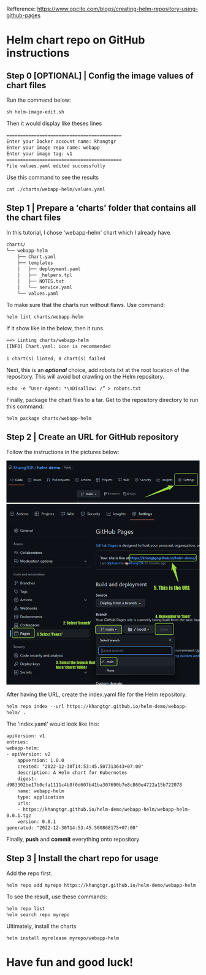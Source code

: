 
Refference: https://www.opcito.com/blogs/creating-helm-repository-using-github-pages

# Helm chart repo on GitHub instructions
## Step 0 [OPTIONAL] | Config the image values of chart files
Run the command below:

    sh helm-image-edit.sh

Then it would display like theses lines

    ==========================================
    Enter your Docker account name: khangtgr
    Enter your image repo name: webapp
    Enter your image tag: v1
    ==========================================
    File values.yaml edited successfully

Use this command to see the results

    cat ./charts/webapp-helm/values.yaml

## Step 1 | Prepare a 'charts' folder that contains all the chart files
In this tutorial, I chose 'webapp-helm' chart which I already have. 

    charts/
    └── webapp-helm
        ├── Chart.yaml
        ├── templates
        │   ├── deployment.yaml
        │   ├── _helpers.tpl
        │   ├── NOTES.txt
        │   └── service.yaml
        └── values.yaml

To make sure that the charts run without flaws. Use command:

    helm lint charts/webapp-helm

If it show like in the below, then it runs.

    ==> Linting charts/webapp-helm
    [INFO] Chart.yaml: icon is recommended

    1 chart(s) linted, 0 chart(s) failed

Next, this is an ***optional*** choice, add robots.txt at the root location of the repository. This will avoid bot crawling on the Helm repository. 

    echo -e “User-Agent: *\nDisallow: /” > robots.txt 

Finally, package the chart files to a tar. Get to the repository directory to run this command:

    helm package charts/webapp-helm

## Step 2 | Create an URL for GitHub repository
Follow the instructions in the pictures below:

![images](images/2022-12-29_16h14_26.png)
![images](images/2022-12-29_16h15_40.png)


After having the URL, create the index.yaml file for the Helm repository.

    helm repo index --url https://khangtgr.github.io/helm-demo/webapp-helm/ . 

The 'index.yaml' would look like this:

    apiVersion: v1
    entries:
    webapp-helm:
    - apiVersion: v2
        appVersion: 1.0.0
        created: "2022-12-30T14:53:45.507313643+07:00"
        description: A Helm chart for Kubernetes
        digest: d983302be17b0cfa1111c4b8f0d607b41ba307690b7e8c860e4722a15b722078
        name: webapp-helm
        type: application
        urls:
        - https://khangtgr.github.io/helm-demo/webapp-helm/webapp-helm-0.0.1.tgz
        version: 0.0.1
    generated: "2022-12-30T14:53:45.500868175+07:00"

Finally, **push** and **commit** everything onto repository

## Step 3 | Install the chart repo for usage
Add the repo first.

    helm repo add myrepo https://khangtgr.github.io/helm-demo/webapp-helm

To see the result, use these commands:

    helm repo list
    helm search repo myrepo

Ultimately, install the charts

    helm install myrelease myrepo/webapp-helm 

# Have fun and good luck!
